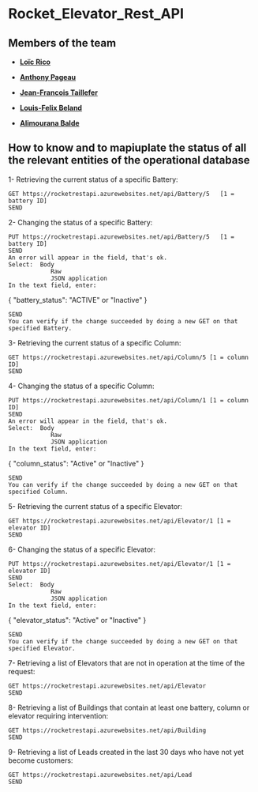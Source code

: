 # Rocket_Elevator_Rest_API
## Members of the team
- **[Loïc Rico](https://github.com/ricoloic)**

- **[Anthony Pageau](https://github.com/ricoloic)**

- **[Jean-Francois Taillefer](https://github.com/ricoloic)**

- **[Louis-Felix Beland](https://github.com/ricoloic)**

- **[Alimourana Balde](https://github.com/alimourana)**

## How to know and to mapiuplate the status of all the relevant entities of the operational database
1- Retrieving the current status of a specific Battery:

    GET https://rocketrestapi.azurewebsites.net/api/Battery/5	[1 = battery ID]
    SEND
2- Changing the status of a specific Battery:

    PUT https://rocketrestapi.azurewebsites.net/api/Battery/5	[1 = battery ID]
    SEND
    An error will appear in the field, that's ok.
    Select:	 Body
                Raw
                JSON application
    In the text field, enter:

{
	"battery_status": "ACTIVE" or "Inactive"
} 

    SEND
    You can verify if the change succeeded by doing a new GET on that specified Battery.
3- Retrieving the current status of a specific Column:

    GET https://rocketrestapi.azurewebsites.net/api/Column/5 [1 = column ID]
    SEND
4- Changing the status of a specific Column:

    PUT https://rocketrestapi.azurewebsites.net/api/Column/1 [1 = column ID]
    SEND
    An error will appear in the field, that's ok.
    Select:  Body
                Raw
                JSON application
    In the text field, enter:

{ 
	"column_status": "Active" or "Inactive" 
} 

    SEND
    You can verify if the change succeeded by doing a new GET on that specified Column.
5- Retrieving the current status of a specific Elevator:

    GET https://rocketrestapi.azurewebsites.net/api/Elevator/1 [1 = elevator ID]
    SEND
6- Changing the status of a specific Elevator:

    PUT https://rocketrestapi.azurewebsites.net/api/Elevator/1 [1 = elevator ID]
    SEND
    Select:  Body
                Raw
                JSON application
    In the text field, enter:

{ 
	"elevator_status": "Active" or "Inactive"
} 

    SEND
    You can verify if the change succeeded by doing a new GET on that specified Elevator.
7- Retrieving a list of Elevators that are not in operation at the time of the request:

    GET https://rocketrestapi.azurewebsites.net/api/Elevator
    SEND
8- Retrieving a list of Buildings that contain at least one battery, column or elevator requiring intervention:

    GET https://rocketrestapi.azurewebsites.net/api/Building
    SEND
9- Retrieving a list of Leads created in the last 30 days who have not yet become customers:

    GET https://rocketrestapi.azurewebsites.net/api/Lead
    SEND 


